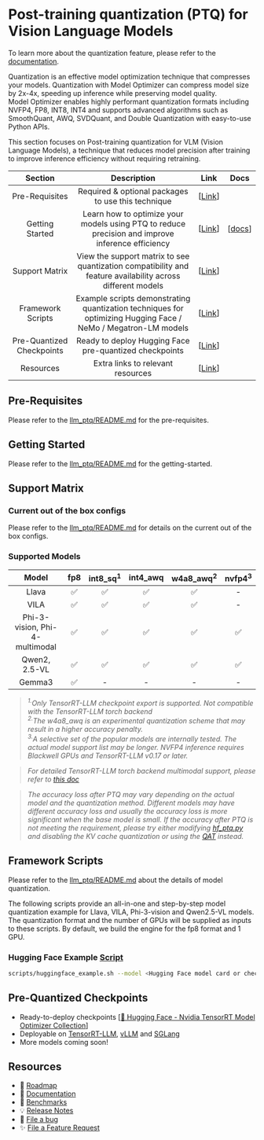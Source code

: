 # Post-training quantization (PTQ) for Vision Language Models

To learn more about the quantization feature, please refer to the [documentation](https://nvidia.github.io/TensorRT-Model-Optimizer/guides/1_quantization.html).

Quantization is an effective model optimization technique that compresses your models. Quantization with Model Optimizer can compress model size by 2x-4x, speeding up inference while preserving model quality. \
Model Optimizer enables highly performant quantization formats including NVFP4, FP8, INT8, INT4 and supports advanced algorithms such as SmoothQuant, AWQ, SVDQuant, and Double Quantization with easy-to-use Python APIs.

This section focuses on Post-training quantization for VLM (Vision Language Models), a technique that reduces model precision after training to improve inference efficiency without requiring retraining.

<div align="center">

| **Section** | **Description** | **Link** | **Docs** |
| :------------: | :------------: | :------------: | :------------: |
| Pre-Requisites | Required & optional packages to use this technique | \[[Link](#pre-requisites)\] | |
| Getting Started | Learn how to optimize your models using PTQ to reduce precision and improve inference efficiency | \[[Link](#getting-started)\] | \[[docs](https://nvidia.github.io/TensorRT-Model-Optimizer/guides/1_quantization.html)\] |
| Support Matrix | View the support matrix to see quantization compatibility and feature availability across different models | \[[Link](#support-matrix)\] | |
| Framework Scripts | Example scripts demonstrating quantization techniques for optimizing Hugging Face / NeMo / Megatron-LM models | \[[Link](#framework-scripts)\] | |
| Pre-Quantized Checkpoints | Ready to deploy Hugging Face pre-quantized checkpoints | \[[Link](#pre-quantized-checkpoints)\] | |
| Resources | Extra links to relevant resources | \[[Link](#resources)\] | |

</div>

## Pre-Requisites

Please refer to the [llm_ptq/README.md](../llm_ptq/README.md#pre-requisites) for the pre-requisites.

## Getting Started

Please refer to the [llm_ptq/README.md](../llm_ptq/README.md#getting-started) for the getting-started.

## Support Matrix

### Current out of the box configs

Please refer to the [llm_ptq/README.md](../llm_ptq/README.md#current-out-of-the-box-configs) for details on the current out of the box configs.

### Supported Models

| Model | fp8 | int8_sq<sup>1</sup> | int4_awq | w4a8_awq<sup>2</sup> | nvfp4<sup>3</sup> |
| :---: | :---: | :---: | :---: | :---: | :---: |
| Llava | ✅ | ✅ | ✅ | ✅ | - |
| VILA | ✅ | ✅ | ✅ | ✅ | - |
| Phi-3-vision, Phi-4-multimodal | ✅ | ✅ | ✅ | ✅ | ✅  |
| Qwen2, 2.5-VL | ✅ | ✅ | ✅ | ✅ | ✅ |
| Gemma3 | ✅ | - | - | - | - |

> *<sup>1.</sup>Only TensorRT-LLM checkpoint export is supported. Not compatible with the TensorRT-LLM torch backend* \
> *<sup>2.</sup>The w4a8_awq is an experimental quantization scheme that may result in a higher accuracy penalty.* \
> *<sup>3.</sup>A selective set of the popular models are internally tested. The actual model support list may be longer. NVFP4 inference requires Blackwell GPUs and TensorRT-LLM v0.17 or later.*

> *For detailed TensorRT-LLM torch backend multimodal support, please refer to [this doc](https://github.com/NVIDIA/TensorRT-LLM/blob/main/docs/source/models/supported-models.md#multimodal-feature-support-matrix-pytorch-backend)*

> *The accuracy loss after PTQ may vary depending on the actual model and the quantization method. Different models may have different accuracy loss and usually the accuracy loss is more significant when the base model is small. If the accuracy after PTQ is not meeting the requirement, please try either modifying [hf_ptq.py](../llm_ptq/hf_ptq.py) and disabling the KV cache quantization or using the [QAT](./../llm_qat/README.md) instead.*

## Framework Scripts

Please refer to the [llm_ptq/README.md](../llm_ptq/README.md) about the details of model quantization.

The following scripts provide an all-in-one and step-by-step model quantization example for Llava, VILA, Phi-3-vision and Qwen2.5-VL models. The quantization format and the number of GPUs will be supplied as inputs to these scripts. By default, we build the engine for the fp8 format and 1 GPU.

### Hugging Face Example [Script](./scripts/huggingface_example.sh)

```bash
scripts/huggingface_example.sh --model <Hugging Face model card or checkpoint> --quant [fp8|nvfp4|int8_sq|int4_awq|w4a8_awq]
```

## Pre-Quantized Checkpoints

- Ready-to-deploy checkpoints \[[🤗 Hugging Face - Nvidia TensorRT Model Optimizer Collection](https://huggingface.co/collections/nvidia/model-optimizer-66aa84f7966b3150262481a4)\]
- Deployable on [TensorRT-LLM](https://github.com/NVIDIA/TensorRT-LLM), [vLLM](https://github.com/vllm-project/vllm) and [SGLang](https://github.com/sgl-project/sglang)
- More models coming soon!

## Resources

- 📅 [Roadmap](https://github.com/NVIDIA/TensorRT-Model-Optimizer/issues/146)
- 📖 [Documentation](https://nvidia.github.io/TensorRT-Model-Optimizer)
- 🎯 [Benchmarks](../benchmark.md)
- 💡 [Release Notes](https://nvidia.github.io/TensorRT-Model-Optimizer/reference/0_changelog.html)
- 🐛 [File a bug](https://github.com/NVIDIA/TensorRT-Model-Optimizer/issues/new?template=1_bug_report.md)
- ✨ [File a Feature Request](https://github.com/NVIDIA/TensorRT-Model-Optimizer/issues/new?template=2_feature_request.md)
